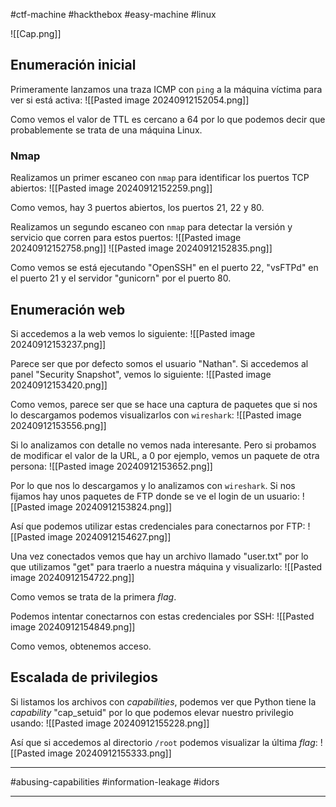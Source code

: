 #ctf-machine #hackthebox #easy-machine #linux 

![[Cap.png]]

## Enumeración inicial
Primeramente lanzamos una traza ICMP con `ping` a la máquina víctima para ver si está activa:
![[Pasted image 20240912152054.png]]

Como vemos el valor de TTL es cercano a 64 por lo que podemos decir que probablemente se trata de una máquina Linux.

### Nmap
Realizamos un primer escaneo con `nmap` para identificar los puertos TCP abiertos:
![[Pasted image 20240912152259.png]]

Como vemos, hay 3 puertos abiertos, los puertos 21, 22 y 80.

Realizamos un segundo escaneo con `nmap` para detectar la versión y servicio que corren para estos puertos:
![[Pasted image 20240912152758.png]]
![[Pasted image 20240912152835.png]]

Como vemos se está ejecutando "OpenSSH" en el puerto 22, "vsFTPd" en el puerto 21 y el servidor "gunicorn" por el puerto 80.

## Enumeración web
Si accedemos a la web vemos lo siguiente:
![[Pasted image 20240912153237.png]]

Parece ser que por defecto somos el usuario "Nathan". Si accedemos al panel "Security Snapshot", vemos lo siguiente:
![[Pasted image 20240912153420.png]]

Como vemos, parece ser que se hace una captura de paquetes que si nos lo descargamos podemos visualizarlos con `wireshark`:
![[Pasted image 20240912153556.png]]

Si lo analizamos con detalle no vemos nada interesante. Pero si probamos de modificar el valor de la URL, a 0 por ejemplo, vemos un paquete de otra persona:
![[Pasted image 20240912153652.png]]

Por lo que nos lo descargamos y lo analizamos con `wireshark`. Si nos fijamos hay unos paquetes de FTP donde se ve el login de un usuario:
![[Pasted image 20240912153824.png]]

Así que podemos utilizar estas credenciales para conectarnos por FTP:
![[Pasted image 20240912154627.png]]

Una vez conectados vemos que hay un archivo llamado "user.txt" por lo que utilizamos "get" para traerlo a nuestra máquina y visualizarlo:
![[Pasted image 20240912154722.png]]

Como vemos se trata de la primera *flag*.

Podemos intentar conectarnos con estas credenciales por SSH:
![[Pasted image 20240912154849.png]]

Como vemos, obtenemos acceso.


## Escalada de privilegios
Si listamos los archivos con *capabilities*, podemos ver que Python tiene la *capability* "cap_setuid" por lo que podemos elevar nuestro privilegio usando:
![[Pasted image 20240912155228.png]]

Así que si accedemos al directorio `/root` podemos visualizar la última *flag*:
![[Pasted image 20240912155333.png]]

___
#abusing-capabilities #information-leakage #idors 
___


